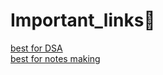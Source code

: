 # Important_links🔗
<a href="https://visualgo.net/">best for DSA</a><br>
<a href="https://excalidraw.com/"> best for notes making</a>

